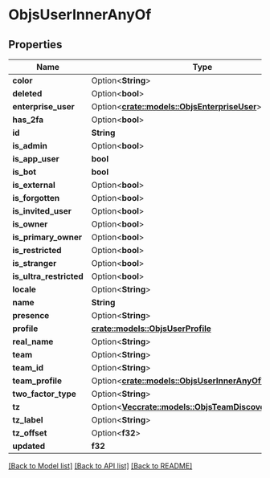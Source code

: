 # ObjsUserInnerAnyOf

## Properties

Name | Type | Description | Notes
------------ | ------------- | ------------- | -------------
**color** | Option<**String**> |  | [optional]
**deleted** | Option<**bool**> |  | [optional]
**enterprise_user** | Option<[**crate::models::ObjsEnterpriseUser**](objs_enterprise_user.md)> |  | [optional]
**has_2fa** | Option<**bool**> |  | [optional]
**id** | **String** |  | 
**is_admin** | Option<**bool**> |  | [optional]
**is_app_user** | **bool** |  | 
**is_bot** | **bool** |  | 
**is_external** | Option<**bool**> |  | [optional]
**is_forgotten** | Option<**bool**> |  | [optional]
**is_invited_user** | Option<**bool**> |  | [optional]
**is_owner** | Option<**bool**> |  | [optional]
**is_primary_owner** | Option<**bool**> |  | [optional]
**is_restricted** | Option<**bool**> |  | [optional]
**is_stranger** | Option<**bool**> |  | [optional]
**is_ultra_restricted** | Option<**bool**> |  | [optional]
**locale** | Option<**String**> |  | [optional]
**name** | **String** |  | 
**presence** | Option<**String**> |  | [optional]
**profile** | [**crate::models::ObjsUserProfile**](objs_user_profile.md) |  | 
**real_name** | Option<**String**> |  | [optional]
**team** | Option<**String**> |  | [optional]
**team_id** | Option<**String**> |  | [optional]
**team_profile** | Option<[**crate::models::ObjsUserInnerAnyOfTeamProfile**](objs_user_inner_anyOf_team_profile.md)> |  | [optional]
**two_factor_type** | Option<**String**> |  | [optional]
**tz** | Option<[**Vec<crate::models::ObjsTeamDiscoverableInner>**](objs_team_discoverable_inner.md)> |  | [optional]
**tz_label** | Option<**String**> |  | [optional]
**tz_offset** | Option<**f32**> |  | [optional]
**updated** | **f32** |  | 

[[Back to Model list]](../README.md#documentation-for-models) [[Back to API list]](../README.md#documentation-for-api-endpoints) [[Back to README]](../README.md)


